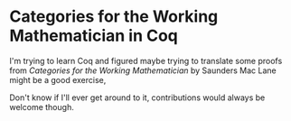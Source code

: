 # Categories for the Working Mathematician in Coq

I'm trying to learn Coq and figured maybe trying to translate some proofs from *Categories for the Working Mathematician* by Saunders Mac Lane might be a good exercise,

Don't know if I'll ever get around to it, contributions would always be welcome though.

